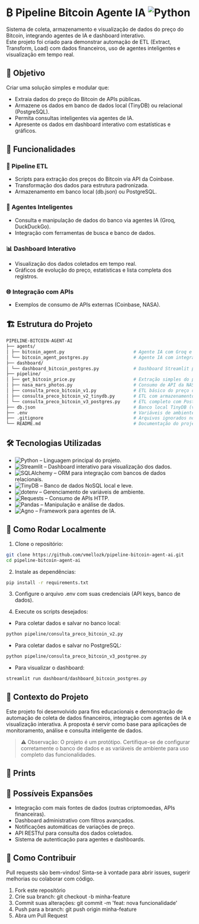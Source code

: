# ₿ Pipeline Bitcoin Agente IA ![Python](https://img.shields.io/badge/Python-3.10+-blue?logo=python)

Sistema de coleta, armazenamento e visualização de dados do preço do Bitcoin, integrando agentes de IA e dashboard interativo.  
Este projeto foi criado para demonstrar automação de ETL (Extract, Transform, Load) com dados financeiros, uso de agentes inteligentes e visualização em tempo real.

## 🚀 Objetivo

Criar uma solução simples e modular que:

- Extraia dados do preço do Bitcoin de APIs públicas.
- Armazene os dados em banco de dados local (TinyDB) ou relacional (PostgreSQL).
- Permita consultas inteligentes via agentes de IA.
- Apresente os dados em dashboard interativo com estatísticas e gráficos.

## 🧩 Funcionalidades

### 🔄 Pipeline ETL
- Scripts para extração dos preços do Bitcoin via API da Coinbase.
- Transformação dos dados para estrutura padronizada.
- Armazenamento em banco local (db.json) ou PostgreSQL.

### 🤖 Agentes Inteligentes
- Consulta e manipulação de dados do banco via agentes IA (Groq, DuckDuckGo).
- Integração com ferramentas de busca e banco de dados.

### 📊 Dashboard Interativo
- Visualização dos dados coletados em tempo real.
- Gráficos de evolução do preço, estatísticas e lista completa dos registros.

### 🌐 Integração com APIs
- Exemplos de consumo de APIs externas (Coinbase, NASA).

## 🏗️ Estrutura do Projeto

```bash
PIPELINE-BITCOIN-AGENT-AI
├── agents/
│ ├── bitcoin_agent.py                          # Agente IA com Groq e DuckDuckGo
│ └── bitcoin_agent_postgres.py                 # Agente IA com integração ao PostgreSQL
├── dashboard/
│ └── dashboard_bitcoin_postgres.py             # Dashboard Streamlit para visualização dos dados
├── pipeline/
│ ├── get_bitcoin_price.py                      # Extração simples do preço do Bitcoin
│ ├── nasa_mars_photos.py                       # Consumo de API da NASA
│ ├── consulta_preco_bitcoin_v1.py              # ETL básico do preço do Bitcoin
│ ├── consulta_preco_bitcoin_v2_tinydb.py       # ETL com armazenamento em TinyDB
│ └── consulta_preco_bitcoin_v3_postgres.py     # ETL completo com PostgreSQL e SQLAlchemy
├── db.json                                     # Banco local TinyDB (você precisa criar um arquivo com esse nome para o tinydb funcionar)
├── .env                                        # Variáveis de ambiente (aqui você coloca as keys, credenciais...)
├── .gitignore                                  # Arquivos ignorados no Git
└── README.md                                   # Documentação do projeto
```

## 🛠️ Tecnologias Utilizadas

- ![Python](https://img.shields.io/badge/Python-3.10+-blue?logo=python) – Linguagem principal do projeto.  
- ![Streamlit](https://img.shields.io/badge/Streamlit-FF4B4B?logo=streamlit&logoColor=white) – Dashboard interativo para visualização dos dados.  
- ![SQLAlchemy](https://img.shields.io/badge/SQLAlchemy-FFCA28?logo=python&logoColor=black) – ORM para integração com bancos de dados relacionais.  
- ![TinyDB](https://img.shields.io/badge/TinyDB-00BFFF?logo=python&logoColor=white) – Banco de dados NoSQL local e leve.  
- ![dotenv](https://img.shields.io/badge/dotenv-4E9A06?logo=python&logoColor=white) – Gerenciamento de variáveis de ambiente.  
- ![Requests](https://img.shields.io/badge/Requests-0052CC?logo=python&logoColor=white) – Consumo de APIs HTTP.  
- ![Pandas](https://img.shields.io/badge/Pandas-150458?logo=pandas&logoColor=white) – Manipulação e análise de dados.  
- ![Agno](https://img.shields.io/badge/Agno-000?logo=python&logoColor=white) – Framework para agentes de IA.

## 🧪 Como Rodar Localmente

1. Clone o repositório:

```bash
git clone https://github.com/vmellozk/pipeline-bitcoin-agent-ai.git
cd pipeline-bitcoin-agent-ai
```

2. Instale as dependências:

```bash
pip install -r requirements.txt
```

3. Configure o arquivo .env com suas credenciais (API keys, banco de dados).

4. Execute os scripts desejados:

- Para coletar dados e salvar no banco local:
```bash
python pipeline/consulta_preco_bitcoin_v2.py
```

- Para coletar dados e salvar no PostgreSQL:
```bash
python pipeline/consulta_preco_bitcoin_v3_postgree.py
```

- Para visualizar o dashboard:
```bash
streamlit run dashboard/dashboard_bitcoin_postgres.py
```

## 🤝 Contexto do Projeto
Este projeto foi desenvolvido para fins educacionais e demonstração de automação de coleta de dados financeiros, integração com agentes de IA e visualização interativa.
A proposta é servir como base para aplicações de monitoramento, análise e consulta inteligente de dados.

> ⚠️ Observação: O projeto é um protótipo. Certifique-se de configurar corretamente o banco de dados e as variáveis de ambiente para uso completo das funcionalidades.

## 📸 Prints

## 🔮 Possíveis Expansões

- Integração com mais fontes de dados (outras criptomoedas, APIs financeiras).
- Dashboard administrativo com filtros avançados.
- Notificações automáticas de variações de preço.
- API RESTful para consulta dos dados coletados.
- Sistema de autenticação para agentes e dashboards.

## 🤲 Como Contribuir

Pull requests são bem-vindos!
Sinta-se à vontade para abrir issues, sugerir melhorias ou colaborar com código.

1. Fork este repositório
2. Crie sua branch: git checkout -b minha-feature
3. Commit suas alterações: git commit -m 'feat: nova funcionalidade'
4. Push para a branch: git push origin minha-feature
5. Abra um Pull Request
